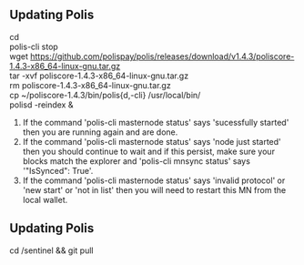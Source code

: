 ## Updating Polis

cd  
polis-cli stop  
wget https://github.com/polispay/polis/releases/download/v1.4.3/poliscore-1.4.3-x86_64-linux-gnu.tar.gz  
tar -xvf poliscore-1.4.3-x86_64-linux-gnu.tar.gz  
rm poliscore-1.4.3-x86_64-linux-gnu.tar.gz  
cp ~/poliscore-1.4.3/bin/polis{d,-cli} /usr/local/bin/  
polisd -reindex &  

1. If the command 'polis-cli masternode status' says 'sucessfully started' then you are running again and are done.  
2. If the command 'polis-cli masternode status' says 'node just started' then you should continue to wait and if this persist, make sure your blocks match the explorer and 'polis-cli mnsync status' says '"IsSynced": True'.  
3. If the command 'polis-cli masternode status' says 'invalid protocol' or 'new start' or 'not in list' then you will need to restart this MN from the local wallet.  

## Updating Polis
cd /sentinel && git pull  
